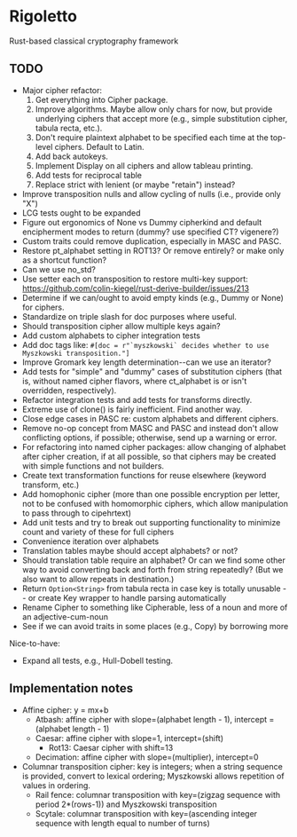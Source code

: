# Rigoletto

Rust-based classical cryptography framework

## TODO

- Major cipher refactor:
  1. Get everything into Cipher package.
  2. Improve algorithms. Maybe allow only chars for now, but provide underlying ciphers that accept more (e.g., simple substitution cipher, tabula recta, etc.).
  3. Don't require plaintext alphabet to be specified each time at the top-level ciphers. Default to Latin.
  4. Add back autokeys.
  5. Implement Display on all ciphers and allow tableau printing.
  6. Add tests for reciprocal table
  7. Replace strict with lenient (or maybe "retain") instead?
- Improve transposition nulls and allow cycling of nulls (i.e., provide only "X")
- LCG tests ought to be expanded
- Figure out ergonomics of None vs Dummy cipherkind and default encipherment modes to return (dummy? use specified CT? vigenere?)
- Custom traits could remove duplication, especially in MASC and PASC.
- Restore pt_alphabet setting in ROT13? Or remove entirely? or make only as a shortcut function?
- Can we use no_std?
- Use setter each on transposition to restore multi-key support: <https://github.com/colin-kiegel/rust-derive-builder/issues/213>
- Determine if we can/ought to avoid empty kinds (e.g., Dummy or None) for ciphers.
- Standardize on triple slash for doc purposes where useful.
- Should transposition cipher allow multiple keys again?
- Add custom alphabets to cipher integration tests
- Add doc tags like: ```#[doc = r"`myszkowski` decides whether to use Myszkowski transposition."]```
- Improve Gromark key length determination--can we use an iterator?
- Add tests for "simple" and "dummy" cases of substitution ciphers (that is, without named cipher flavors, where ct_alphabet is or isn't overridden, respectively).
- Refactor integration tests and add tests for transforms directly.
- Extreme use of clone() is fairly inefficient. Find another way.
- Close edge cases in PASC re: custom alphabets and different ciphers.
- Remove no-op concept from MASC and PASC and instead don't allow conflicting options, if possible; otherwise, send up a warning or error.
- For refactoring into named cipher packages: allow changing of alphabet after cipher creation, if at all possible, so that ciphers may be created with simple functions and not builders.
- Create text transformation functions for reuse elsewhere (keyword transform, etc.)
- Add homophonic cipher (more than one possible encryption per letter, not to be confused with homomorphic ciphers, which allow manipulation to pass through to cipehrtext)
- Add unit tests and try to break out supporting functionality to minimize count and variety of these for full ciphers
- Convenience iteration over alphabets
- Translation tables maybe should accept alphabets? or not?
- Should translation table require an alphabet? Or can we find some other way to avoid converting back and forth from string repeatedly? (But we also want to allow repeats in destination.)
- Return `Option<String>` from tabula recta in case key is totally unusable -- or create Key wrapper to handle parsing automatically
- Rename Cipher to something like Cipherable, less of a noun and more of an adjective-cum-noun
- See if we can avoid traits in some places (e.g., Copy) by borrowing more

Nice-to-have:

- Expand all tests, e.g., Hull-Dobell testing.

## Implementation notes

- Affine cipher: y = mx+b
  - Atbash: affine cipher with slope=(alphabet length - 1), intercept = (alphabet length - 1)
  - Caesar: affine cipher with slope=1, intercept=(shift)
    - Rot13: Caesar cipher with shift=13
  - Decimation: affine cipher with slope=(multiplier), intercept=0
- Columnar transposition cipher: key is integers; when a string sequence is provided, convert to lexical ordering; Myszkowski allows repetition of values in ordering.
  - Rail fence: columnar transposition with key=(zigzag sequence with period 2*(rows-1)) and Myszkowski transposition
  - Scytale: columnar transposition with key=(ascending integer sequence with length equal to number of turns)
